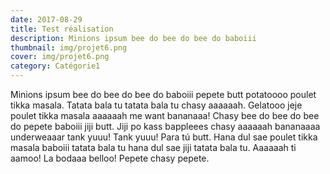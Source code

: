 ```yaml
---
date: 2017-08-29
title: Test réalisation
description: Minions ipsum bee do bee do bee do baboiii
thumbnail: img/projet6.png
cover: img/projet6.png
category: Catégorie1
---
```


Minions ipsum bee do bee do bee do baboiii pepete butt potatoooo poulet tikka masala. Tatata bala tu tatata bala tu chasy aaaaaah. Gelatooo jeje poulet tikka masala aaaaaah me want bananaaa! Chasy bee do bee do bee do pepete baboiii jiji butt. Jiji po kass bappleees chasy aaaaaah bananaaaa underweaaar tank yuuu! Tank yuuu! Para tú butt. Hana dul sae poulet tikka masala baboiii tatata bala tu hana dul sae jiji tatata bala tu. Aaaaaah ti aamoo! La bodaaa belloo! Pepete chasy pepete.